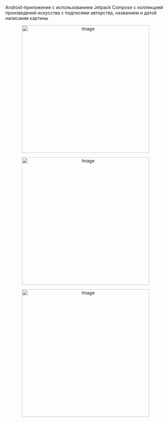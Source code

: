 Android-приложение с использованием Jetpack Compose с коллекцией произведений искусства с подписями авторства, названием и датой написания картины
<p align="center">
  <img src="https://github.com/vladryanka/ArtSpaceApp/assets/75379439/7ec71c54-6ccc-4f28-b05b-5fed0577ffaa" alt="Image" width="400">
</p>

<p align="center">
  <img src="https://github.com/vladryanka/ArtSpaceApp/assets/75379439/0c271eb4-3a7a-4115-804f-de066a646ddb" alt="Image" width="400">
</p>

<p align="center">
  <img src="https://github.com/vladryanka/ArtSpaceApp/assets/75379439/c4a2e599-3cec-48dd-a94e-0ad2f2f86df4" alt="Image" width="400">
</p>
